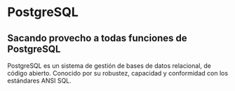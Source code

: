 # PostgreSQL

## Sacando provecho a todas funciones de PostgreSQL 

PostgreSQL es un sistema de gestión de bases de datos relacional, de código abierto. Conocido por su robustez, capacidad y conformidad con los estándares ANSI SQL. 

